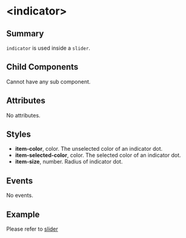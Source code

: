 # &lt;indicator&gt;

## Summary

`indicator` is used inside a `slider`.

## Child Components

Cannot have any sub component.

## Attributes

No attributes.

## Styles

* **item-color**, color. The unselected color of an indicator dot.
* **item-selected-color**, color. The selected color of an indicator dot.
* **item-size**, number. Radius of indicator dot.

## Events

No events.

## Example

Please refer to [slider](./slider.html)
